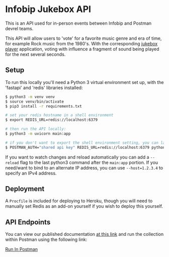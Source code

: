 # Infobip Jukebox API

This is an API used for in-person events between Infobip and Postman devrel teams.

This API will allow users to 'vote' for a favorite music genre and era of time, for example Rock music from the 1980's. With the corresponding [jukebox player](https://github.com/iandouglas/jukebox-player) application, voting with influence a fragment of sound being played for the next several seconds.


## Setup

To run this locally you'll need a Python 3 virtual environment set up, with the 'fastapi' and 'redis' libraries installed:

```bash
$ python3 -m venv venv
$ source venv/bin/activate
$ pip3 install -r requirements.txt

# set your redis hostname in a shell environment
$ export REDIS_URL=redis://localhost:6379

# then run the API locally:
$ python3 -m uvicorn main:app

# if you don't want to export the shell environment setting, you can launch the app this way:
$ POSTMAN_AUTH="shared api key" REDIS_URL=redis://localhost:6379 python3 -m uvicorn main:app
```

If you want to watch changes and reload automatically you can add a `--reload` flag to the last python3 command after the `main:app` portion. If you need/want to bind to an alternate IP address, you can use `--host=1.2.3.4` to specify an IPv4 address.


## Deployment

A `Procfile` is included for deploying to Heroku, though you will need to manually set Redis as an add-on yourself if you wish to deploy this yourself.

## API Endpoints

You can view our published documentation [at this link](https://documenter.getpostman.com/view/19408657/UVysvuuw) and run the collection within Postman using the following link:

[Run In Postman](https://elements.getpostman.com/view/import?collection=19408657-08f70aa3-ed8d-4385-acc8-dc2905eda5b8-UVysvuuw)
